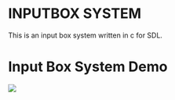 # INPUTBOX SYSTEM
This is an input box system written in c for SDL.

<h1>Input Box System Demo</h1>
<image src="screenshots/image.png"><br>